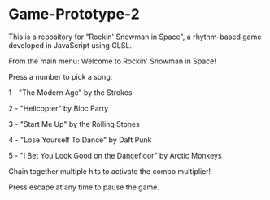 Game-Prototype-2
================

This is a repository for "Rockin' Snowman in Space", a rhythm-based game developed in JavaScript using GLSL.

From the main menu: 
Welcome to Rockin' Snowman in Space!

Press a number to pick a song:

1 - "The Modern Age" by the Strokes

2 - "Helicopter" by Bloc Party

3 - "Start Me Up" by the Rolling Stones

4 - "Lose Yourself To Dance" by Daft Punk

5 - "I Bet You Look Good on the Dancefloor" by Arctic Monkeys

Chain together multiple hits to activate the combo multiplier!

Press escape at any time to pause the game.

